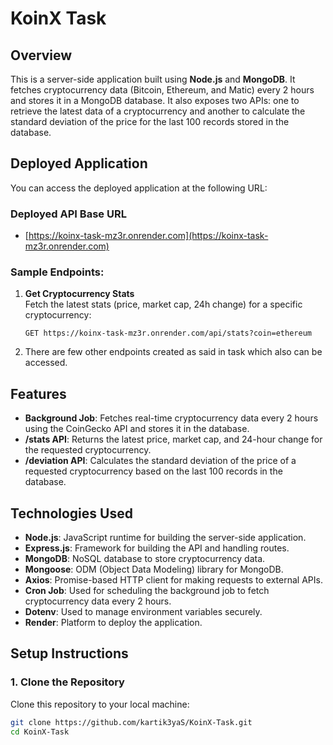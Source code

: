 # KoinX Task

## Overview

This is a server-side application built using **Node.js** and **MongoDB**. It fetches cryptocurrency data (Bitcoin, Ethereum, and Matic) every 2 hours and stores it in a MongoDB database. It also exposes two APIs: one to retrieve the latest data of a cryptocurrency and another to calculate the standard deviation of the price for the last 100 records stored in the database.

## Deployed Application

You can access the deployed application at the following URL:

### Deployed API Base URL
- [https://koinx-task-mz3r.onrender.com](https://koinx-task-mz3r.onrender.com)

### Sample Endpoints:

1. **Get Cryptocurrency Stats**  
   Fetch the latest stats (price, market cap, 24h change) for a specific cryptocurrency:
   ```http
   GET https://koinx-task-mz3r.onrender.com/api/stats?coin=ethereum

2. There are few other endpoints created as said in task which also can be accessed.

## Features

- **Background Job**: Fetches real-time cryptocurrency data every 2 hours using the CoinGecko API and stores it in the database.
- **/stats API**: Returns the latest price, market cap, and 24-hour change for the requested cryptocurrency.
- **/deviation API**: Calculates the standard deviation of the price of a requested cryptocurrency based on the last 100 records in the database.

## Technologies Used

- **Node.js**: JavaScript runtime for building the server-side application.
- **Express.js**: Framework for building the API and handling routes.
- **MongoDB**: NoSQL database to store cryptocurrency data.
- **Mongoose**: ODM (Object Data Modeling) library for MongoDB.
- **Axios**: Promise-based HTTP client for making requests to external APIs.
- **Cron Job**: Used for scheduling the background job to fetch cryptocurrency data every 2 hours.
- **Dotenv**: Used to manage environment variables securely.
- **Render**: Platform to deploy the application.

## Setup Instructions

### 1. Clone the Repository

Clone this repository to your local machine:

```bash
git clone https://github.com/kartik3yaS/KoinX-Task.git
cd KoinX-Task
